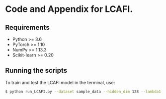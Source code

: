 # Code and Appendix for LCAFI.


## Requirements

- Python >= 3.6
- PyTorch >= 1.10
- NumPy >= 1.13.3
- Scikit-learn >= 0.20

## Running the scripts

To train and test the LCAFI model in the terminal, use:

```bash
$ python run_LCAFI.py --dataset sample_data --hidden_dim 128 --lambda1 0.1 --lambda2 0.1 --lambda3 0.1 --max_epoch 300 --batch_size 50 --lr 0.001 --valid_size 20 --device cuda:0 --seed 0